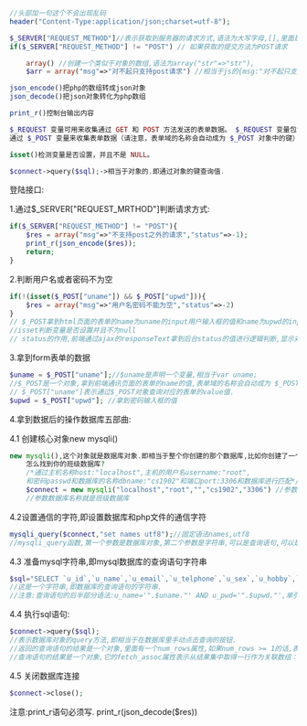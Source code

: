 ```php
//头部加一句这个不会出现乱码
header("Content-Type:application/json;charset=utf-8");
```

```php
$_SERVER["REQUEST_METHOD"]//表示获取到服务器的请求方式,语法为大写字母,[],里面是字符串,获取的结果也是大写,
if($_SERVER["REQUEST_METHOD"] != "POST") // 如果获取的提交方法为POST请求
```

```php
    array() //创建一个类似于对象的数组,语法为array("str"=>"str"),
    $arr = array("msg"=>"对不起只支持post请求") //相当于js的{msg:"对不起只支持post请求"}
```

```php
json_encode()把php的数组转成json对象
json_decode()把json对象转化为php数组
```

```php
print_r()控制台输出内容
```

```php
$_REQUEST 变量可用来收集通过 GET 和 POST 方法发送的表单数据。 $_REQUEST 变量包含了 $_GET、$_POST 和 $_COOKIE 的内容,
通过 $_POST 变量来收集表单数据（请注意，表单域的名称会自动成为 $_POST 对象中的键）,即html的form表单里的name属性的值自动成为$_POST对象的键,值为html表单value的值
```

```php
isset()检测变量是否设置，并且不是 NULL。
```

```php
$connect->query($sql);->相当于对象的.即通过对象的键查询值.
```



登陆接口:

1.通过$_SERVER["REQUEST_MRTHOD"]判断请求方式:

```php
if($_SERVER["REQUEST_METHOD"] != "POST"){
    $res = array("msg"=>"不支持post之外的请求","status"=>-1);
    print_r(json_encode($res));
    return;
}
```

2.判断用户名或者密码不为空

```php
if(!(isset($_POST["uname"]) && $_POST["upwd"])){
    $res = array("msg"=>"用户名密码不能为空","status"=>-2)
}
// $_POST拿到html页面的表单的name为uname的input用户输入框的值和name为upwd的input密码输入框
//isset判断变量是否设置并且不为null
// status的作用,前端通过ajax的responseText拿到后台status的值进行逻辑判断,显示对应的弹框
```

3.拿到form表单的数据

```php
$uname = $_POST["uname"];//$uname是声明一个变量,相当于var uname;
//$_POST是一个对象,拿到前端通讯页面的表单的name的值,表单域的名称会自动成为 $_POST 对象中的键,
// $_POST["uname"]表示通过$_POST对象查询对应的表单的value值.
$upwd = $_POST["upwd"]; //拿到密码输入框的值
```

4.拿到数据后的操作数据库五部曲:

4.1 创建核心对象new mysqli()

```php
new mysqli(),这个对象就是数据库对象.即相当于整个你创建的那个数据库,比如你创建了一个班级数据库,这个对象就是班级数据库.
    怎么找到你的班级数据库?
    /*通过主机名称host:"localhost",主机的用户名username:"root",
    和密码passwd和数据库的名称dbname:"cs1902"和端口port:3306和数据库进行匹配*/
    $connect = new mysqli("localhost","root","","cs1902","3306") //参数分别是主机名,主机用户名,密码(可以为空),数据库名称,端口
    //参数数据库名称就是班级数据库
```

4.2设置通信的字符,即设置数据库和php文件的通信字符

```php
mysqli_query($connect,"set names utf8");//固定语法names,utf8
//mysqli_query函数,第一个参数是数据库对象,第二个参数是字符串,可以是查询语句,可以是增加数据库的语句,可以是删除语句.
```

4.3 准备mysql字符串,即mysql数据库的查询语句字符串

```php
$sql="SELECT `u_id`,`u_name`,`u_email`,`u_telphone`,`u_sex`,`u_hobby`,`u_realyname` FROM userinfo WHERE u_name='".$uname."' AND u_pwd='".$upwd."'";
//这是一个字符串,即数据库的查询语句的字符串.
//注意:查询语句的后半部分语法:u_name='".$uname."' AND u_pwd='".$upwd."',单引号加双引号加两个..,两个点之间放要查询的表单值
```

4.4 执行sql语句:

```php
$connect->query($sql);
//表示数据库对象的query方法,即相当于在数据库里手动点击查询的按钮.
//返回的查询语句的结果是一个对象,里面有一个num_rows属性,如果num_rows >= 1的话,表示数据库里面存在查询的数据;
//查询语句的结果是一个对象,它的fetch_assoc属性表示从结果集中取得一行作为关联数组：
```

4.5 关闭数据库连接

```php
$connect->close();
```

注意:print_r语句必须写. print_r(json_decode($res))